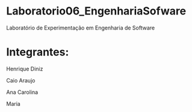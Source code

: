 # Laboratorio06_EngenhariaSofware
Laboratório de Experimentação em Engenharia de Software

# Integrantes:

Henrique Diniz

Caio Araujo

Ana Carolina

Maria

